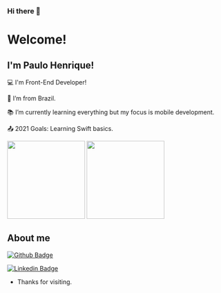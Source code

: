 ### Hi there 👋
# Welcome!

## I'm Paulo Henrique!

:computer: I'm Front-End Developer!

:house_with_garden: I’m from Brazil.

:books: I’m currently learning everything but my focus is mobile development.

:outbox_tray: 2021 Goals: Learning Swift basics.
<div>
<img height="180em" src="https://github-readme-stats.vercel.app/api?username=paulohbraga&show_icons=true&theme=algolia&include_all_commits=true&count_private=true"/>
<img height="180em" src="https://github-readme-stats.vercel.app/api/top-langs/?username=paulohbraga&layout=compact&langs_count=7&theme=algolia"/>
</div>


## About me

[![Github Badge](https://img.shields.io/badge/-Github-000?style=flat-square&logo=Github&logoColor=white&link=https://github.com/paulohbraga)](https://github.com/paulohbraga)

[![Linkedin Badge](https://img.shields.io/badge/-LinkedIn-blue?style=flat-square&logo=Linkedin&logoColor=white&link=https://github.com/paulohbraga)](https://github.com/paulohbraga)



- Thanks for visiting.
